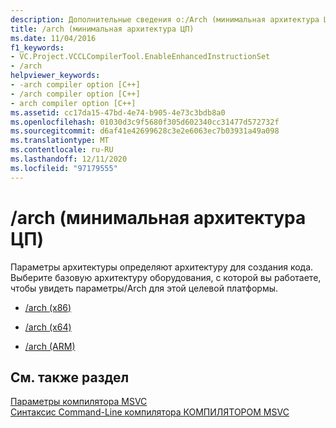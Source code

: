 ```yaml
---
description: Дополнительные сведения о:/Arch (минимальная архитектура ЦП)
title: /arch (минимальная архитектура ЦП)
ms.date: 11/04/2016
f1_keywords:
- VC.Project.VCCLCompilerTool.EnableEnhancedInstructionSet
- /arch
helpviewer_keywords:
- -arch compiler option [C++]
- /arch compiler option [C++]
- arch compiler option [C++]
ms.assetid: cc17da15-47bd-4e74-b905-4e73c3bdb8a0
ms.openlocfilehash: 01030d3c9f5680f305d602340cc31477d572732f
ms.sourcegitcommit: d6af41e42699628c3e2e6063ec7b03931a49a098
ms.translationtype: MT
ms.contentlocale: ru-RU
ms.lasthandoff: 12/11/2020
ms.locfileid: "97179555"
---
```

# <a name="arch-minimum-cpu-architecture"></a>/arch (минимальная архитектура ЦП)

Параметры архитектуры определяют архитектуру для создания кода. Выберите базовую архитектуру оборудования, с которой вы работаете, чтобы увидеть параметры/Arch для этой целевой платформы.

- [/arch (x86)](arch-x86.md)

- [/arch (x64)](arch-x64.md)

- [/arch (ARM)](arch-arm.md)

## <a name="see-also"></a>См. также раздел

[Параметры компилятора MSVC](compiler-options.md)<br/>
[Синтаксис Command-Line компилятора КОМПИЛЯТОРОМ MSVC](compiler-command-line-syntax.md)
